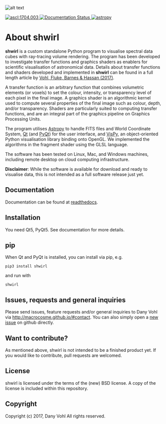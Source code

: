 ![alt text](shwirl/docs/_static/shwirl_splash.png "Shwirl")

<a href="http://ascl.net/1704.003"><img src="https://img.shields.io/badge/ascl-1704.003-blue.svg?colorB=262255" alt="ascl:1704.003" /></a><a href='http://shwirl.readthedocs.io/en/latest/?badge=latest'>
    <img src='https://readthedocs.org/projects/shwirl/badge/?version=latest' alt='Documentation Status' />
</a>[![astropy](http://img.shields.io/badge/powered%20by-AstroPy-orange.svg?style=flat)](http://www.astropy.org/)

About shwirl
=============

**shwirl** is a custom standalone Python program to visualise spectral data cubes with ray-tracing volume rendering.
The program has been developed to investigate transfer functions and graphics shaders as enablers for
scientific visualisation of astronomical data. Details about transfer functions and shaders developed and implemented in
**shwirl** can be found in a full length article by [Vohl, Fluke, Barnes & Hassan (2017)](https://academic.oup.com/mnras/article-lookup/doi/10.1093/mnras/stx1676).

A transfer function is an arbitrary function that combines volumetric elements (or voxels) to set the colour,
intensity, or transparency level of each pixel in the final image. A graphics shader is an algorithmic kernel
used to compute several properties of the final image such as colour, depth, and/or transparency.
Shaders are particularly suited to computing transfer functions, and are an integral part of the graphics
pipeline on Graphics Processing Units.

The program utilises [Astropy](http://www.astropy.org) to handle FITS files and World Coordinate System, 
[Qt](http://www.qtcentre.org) (and [PyQt](https://www.riverbankcomputing.com/software/pyqt/download5)) for the user interface,
and [VisPy](http://vispy.org), an object-oriented Python visualisation library binding onto OpenGL.
We implemented the algorithms in the fragment shader using the GLSL language.

The software has been tested on Linux, Mac, and
Windows machines, including remote desktop on cloud computing infrastructure.
 
**Disclaimer**: While the software is available for
download and ready to visualise data, this is not intended as a full software release just yet. 

Documentation
-------------
Documentation can be found at [readthedocs](http://shwirl.readthedocs.io/en/latest/).

Installation
------------
You need Qt5, PyQt5. 
See documentation for more details. 

pip
---
When Qt and PyQt is installed, you can install via pip, e.g.

`pip3 install shwirl`

and run with 

`shwirl`

Issues, requests and general inquiries
--------------------------------------
Please send issues, feature requests and/or general inquiries to Dany Vohl via http://macrocosme.github.io/#contact.
You can also simply open a [new issue](https://github.com/macrocosme/shwirl/issues) on github directly.

Want to contribute?
-------------------
As mentioned above, shwirl is not intended to be a finished product yet. If you would like to contribute, pull requests are welcomed.

License
-------
shwirl is licensed under the terms of the (new) BSD license. 
A copy of the license is included within this repository.

Copyright
---------
Copyright (c) 2017, Dany Vohl
All rights reserved.

